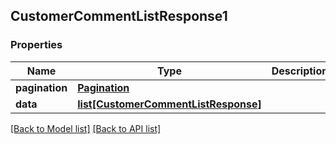 ## CustomerCommentListResponse1

### Properties
Name | Type | Description | Notes
------------ | ------------- | ------------- | -------------
**pagination** | [**Pagination**](#Pagination) |  | [optional] 
**data** | [**list[CustomerCommentListResponse]**](#CustomerCommentListResponse) |  | [optional] 

[[Back to Model list]](#documentation-for-models) [[Back to API list]](#documentation-for-api-endpoints)


